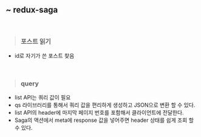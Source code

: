 ## ~ redux-saga

<br>

>### 포스트 읽기
- id로 자기가 쓴 포스트 찾음

<br>

>### query
- list API는 쿼리 값이 필요
- qs 라이브러리를 통해서 쿼리 값을 편리하게 생성하고 JSON으로 변환 할 수 있다.
- list API의 header에 마지막 페이지 번호를 포함해서 클라이언트에 전달한다.
- Saga의 액션에서 meta에 response 값을 넣어주면 header 상태를 쉽게 조회 할 수 있다.


